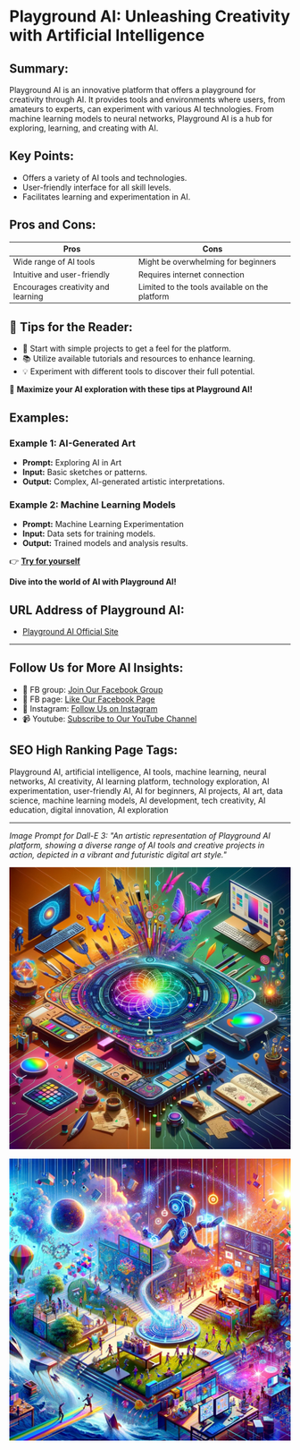 

# Playground AI: Unleashing Creativity with Artificial Intelligence

## Summary:
Playground AI is an innovative platform that offers a playground for creativity through AI. It provides tools and environments where users, from amateurs to experts, can experiment with various AI technologies. From machine learning models to neural networks, Playground AI is a hub for exploring, learning, and creating with AI.

## Key Points:
- Offers a variety of AI tools and technologies.
- User-friendly interface for all skill levels.
- Facilitates learning and experimentation in AI.

## Pros and Cons:

| Pros                              | Cons                                   |
|-----------------------------------|----------------------------------------|
| Wide range of AI tools            | Might be overwhelming for beginners    |
| Intuitive and user-friendly       | Requires internet connection          |
| Encourages creativity and learning| Limited to the tools available on the platform |

## 🌟 Tips for the Reader:
- 🤖 Start with simple projects to get a feel for the platform.
- 📚 Utilize available tutorials and resources to enhance learning.
- 💡 Experiment with different tools to discover their full potential.

🔵 **Maximize your AI exploration with these tips at Playground AI!**

## Examples:

### Example 1: AI-Generated Art
- **Prompt:** Exploring AI in Art
- **Input:** Basic sketches or patterns.
- **Output:** Complex, AI-generated artistic interpretations.

### Example 2: Machine Learning Models
- **Prompt:** Machine Learning Experimentation
- **Input:** Data sets for training models.
- **Output:** Trained models and analysis results.

👉 **[Try for yourself](<https://playgroundai.com/>)**

**Dive into the world of AI with Playground AI!**

## URL Address of Playground AI:
- [Playground AI Official Site](<https://playgroundai.com/>)

---

## Follow Us for More AI Insights:

- 📘 FB group: [Join Our Facebook Group](https://www.facebook.com/groups/trionxai)
- 📖 FB page: [Like Our Facebook Page](https://www.facebook.com/ai.trionxai)
- 📸 Instagram: [Follow Us on Instagram](https://www.instagram.com/trionxai/)
- 📹 Youtube: [Subscribe to Our YouTube Channel](https://www.youtube.com/@robotdocs/)

## SEO High Ranking Page Tags:
Playground AI, artificial intelligence, AI tools, machine learning, neural networks, AI creativity, AI learning platform, technology exploration, AI experimentation, user-friendly AI, AI for beginners, AI projects, AI art, data science, machine learning models, AI development, tech creativity, AI education, digital innovation, AI exploration


---

*Image Prompt for Dall-E 3: "An artistic representation of Playground AI platform, showing a diverse range of AI tools and creative projects in action, depicted in a vibrant and futuristic digital art style."*


![Alt text](play.png)

![Alt text](playground.png)